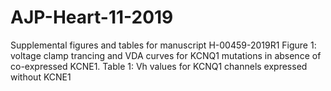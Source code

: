 # AJP-Heart-11-2019
Supplemental figures and tables for manuscript H-00459-2019R1
Figure 1: voltage clamp trancing and VDA curves for KCNQ1 mutations in absence of co-expressed KCNE1.
Table 1: Vh values for KCNQ1 channels expressed without KCNE1
